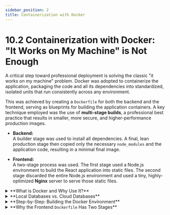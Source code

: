 ```yaml
---
sidebar_position: 2
title: Containerization with Docker
---
```


# 10.2 Containerization with Docker: "It Works on My Machine" is Not Enough

A critical step toward professional deployment is solving the classic "it works on my machine" problem. Docker was adopted to containerize the application, packaging the code and all its dependencies into standardized, isolated units that run consistently across any environment.

This was achieved by creating a `Dockerfile` for both the backend and the frontend, serving as blueprints for building the application containers. A key technique employed was the use of **multi-stage builds**, a professional best practice that results in smaller, more secure, and higher-performance production images.

- **Backend:**  
  A builder stage was used to install all dependencies. A final, lean production stage then copied only the necessary `node_modules` and the application code, resulting in a minimal final image.

- **Frontend:**  
  A two-stage process was used. The first stage used a Node.js environment to build the React application into static files. The second stage discarded the entire Node.js environment and used a tiny, highly-optimized **Nginx** server to serve those static files.

<details>
<summary>**What is Docker and Why Use It?**</summary>

- **What is Docker?**  
  Docker is a platform that creates a standardized "container" for an application. This container includes everything needed to run the app: the code, the runtime (such as Node.js), and all dependencies. As a result, the application will run the same way on any machine—whether it's a developer's laptop, a colleague's computer, or a production server.

- **Why use Docker?**  
  Docker addresses the common "it works on my machine" problem by ensuring consistency across all environments. A Docker container encapsulates the application and its environment, eliminating discrepancies between development, testing, and production setups.

- **How is it implemented?**
    1. A `Dockerfile` is created for the backend to define how its container is built.
    2. A `Dockerfile` is created for the frontend to define its build process.
    3. A `docker-compose.yml` file is used to orchestrate running the backend, frontend, MongoDB, and Redis containers together as a unified application stack.

---

**What is Docker Compose?**

Docker Compose can be compared to an orchestra conductor. While a single `Dockerfile` is like sheet music for one musician (e.g., the backend), a full application requires multiple "musicians": the frontend, a database (MongoDB), and a cache (Redis).

- **Docker Compose** is the conductor that coordinates all these services.  
- The `docker-compose.yml` file specifies:
    - **Which services to run:** These are the different containers (e.g., backend, frontend, mongo, redis).
    - **Which image each service uses:** For custom code (backend/frontend), images are built from the project's `Dockerfile`. For databases like MongoDB and Redis, official images from Docker Hub are used.
    - **How services communicate:** Docker Compose sets up a private virtual network, allowing containers to communicate using service names (e.g., `mongodb://mongo:27017`).
    - **Environment variables:** Special instructions, such as environment variables (from `.env` files), are passed to containers so that, for example, the backend knows the database password and JWT secret.

In summary, Docker Compose allows the entire multi-service application to be defined and started with a single command: `docker-compose up`.

</details>

<details>
<summary>**Local Databases vs. Cloud Databases**</summary>

Two main approaches exist for database management in Dockerized environments:

### Method 1: Running Databases Locally in Docker

- **Pros:** Fully offline, consistent setup for all developers.
- **Cons:** Resource intensive, as all services run locally.

### Method 2: Using Cloud Services (Atlas & Redis Cloud)

- **Pros:** Lightweight on local resources, persistent data, mirrors production.
- **Cons:** Requires an internet connection.

For most scenarios, using existing cloud services (MongoDB Atlas and Redis Cloud) is recommended, as it is less demanding on local machines and closely resembles production environments.

</details>

<details>
<summary>**Step-by-Step: Building the Docker Environment**</summary>

### Step 1: The `.dockerignore` Files

Before building containers, `.dockerignore` files are created to exclude secrets and unnecessary files:

- **Backend `.dockerignore`:**
```
.env 
node_modules 
npm-debug.log 
.git 
.gitignore
```

- **Frontend `.dockerignore`:**
```
.env 
node_modules 
npm-debug.log 
.git 
.gitignore 
dist
```


---

### Step 2: The Backend `Dockerfile`

A multi-stage build is used:

```dockerfile
# loveCppDsa_Backend/Dockerfile
ARG NODE_VERSION=22
FROM node:${NODE_VERSION}-alpine AS builder
WORKDIR /app
COPY package*.json ./
RUN npm install
COPY . .

FROM node:${NODE_VERSION}-alpine
WORKDIR /app
COPY package*.json ./
RUN npm install --omit=dev
COPY --from=builder /app .
EXPOSE 3000
CMD ["npm", "run", "start:prod"]
```

### Step 3: The Frontend `Dockerfile`
A two-stage process:
```
# loveCppDsa_Frontend/Dockerfile

# --- Stage 1: Build the React App ---
ARG NODE_VERSION=22
FROM node:${NODE_VERSION}-alpine AS builder
WORKDIR /app
COPY package*.json ./
RUN npm install
COPY . .
RUN npm run build

# --- Stage 2: Serve with Nginx ---
FROM nginx:stable-alpine
COPY --from=builder /app/dist /usr/share/nginx/html
EXPOSE 80
```

The "Baking a Cake" Analogy for the Frontend Dockerfile

- **Stage 1 (Bakery):** Node.js is used to "bake" the React app into static files.
- **Stage 2 (Serving Plate):** The finished static files are served by a minimal Nginx server, discarding the Node.js environment.

This results in a smaller, faster, and more secure final image.

</details>

<details>
<summary>**Why the Frontend <code>Dockerfile</code> Has Two Stages**</summary>

### Stage 1: The "Bakery" (`FROM node... AS builder`)

The first part of the `Dockerfile` sets up a temporary "bakery" to build the React application.

```dockerfile
# --- Stage 1: Build the React App ---
FROM node:22-alpine AS builder
WORKDIR /app
COPY package*.json ./
RUN npm install
COPY . .
RUN npm run build
```

Why Node.js?  
Node.js and npm are required to run the build process (such as vite build). This stage installs all dependencies and runs the build command.

**The Result:**  
At the end of this stage, the optimized static files are created in `/app/dist`. The Node.js tools used for building are no longer needed for serving the app.

### Stage 2: The "Serving Plate" (`FROM nginx...`)

After building the app, the next stage uses a minimal and efficient tool—Nginx—to serve the static files.

```
# --- Stage 2: Serve with Nginx ---
FROM nginx:stable-alpine
COPY --from=builder /app/dist /usr/share/nginx/html
```

## What is Nginx?

Nginx is a lightweight, high-performance web server designed to serve static files efficiently. It is much more suitable for this task than a Node.js server.

**How it works:**
- The build environment (Node.js) is discarded, and a fresh Nginx container is started.
- Only the built static files from the previous stage are copied into the Nginx public directory (`/usr/share/nginx/html`).

---

## The Benefits of This Approach

This two-stage process is the professional standard for deploying frontend applications for two main reasons:

- **Smaller & More Secure:**  
  The final container only contains the Nginx server and the optimized static files. Node.js and development dependencies are excluded, making the image smaller and more secure.

- **Higher Performance:**  
  Nginx is optimized to serve static files to thousands of users with minimal memory usage, resulting in faster website load times.

---

## HTTP vs. HTTPS: The Postcard and the Sealed Letter

- **HTTP (HyperText Transfer Protocol):**  
  Like sending a postcard—anyone can read the message in transit. Not secure for sensitive data.

- **HTTPS (HyperText Transfer Protocol Secure):**  
  Like sending a sealed, tamper-proof letter. SSL/TLS certificates encrypt the connection, so only the browser and server can read the messages.

---

## How It Works in Production: The Armored Truck Guard (Nginx)

In production, the Node.js application does not communicate directly with the internet. Instead, it sits behind a reverse proxy like Nginx.

**Flow:**
1. The user's browser connects via HTTPS to Nginx.
2. Nginx handles encryption and decryption.
3. Nginx forwards the decrypted HTTP request to the Node.js app running privately (e.g., at `http://localhost:3000`).
4. The Node.js app processes the request and responds.
5. Nginx re-encrypts the response and sends it back to the browser.

**Why do it this way?**
- **Separation of Concerns:** Node.js handles application logic; Nginx handles web traffic and security.
- **Simplified Code:** SSL management is handled by Nginx, not the application code.
- **Performance:** Nginx is highly optimized for encryption and web serving.

**Conclusion:**  
Using `http` in local development and in Node.js code is standard practice. Nginx is configured to handle HTTPS in production deployments.

---

## The "Apartment Building" Analogy for Single-Page Apps

- **Traditional Website (Multi-Page App):**  
  Like a neighborhood of separate houses—each URL maps to a real file.

- **React App (Single-Page App):**  
  Like a single apartment building with one front door (`index.html`). React Router acts as the receptionist, directing users to the correct "apartment" (component) based on the URL.
</details>